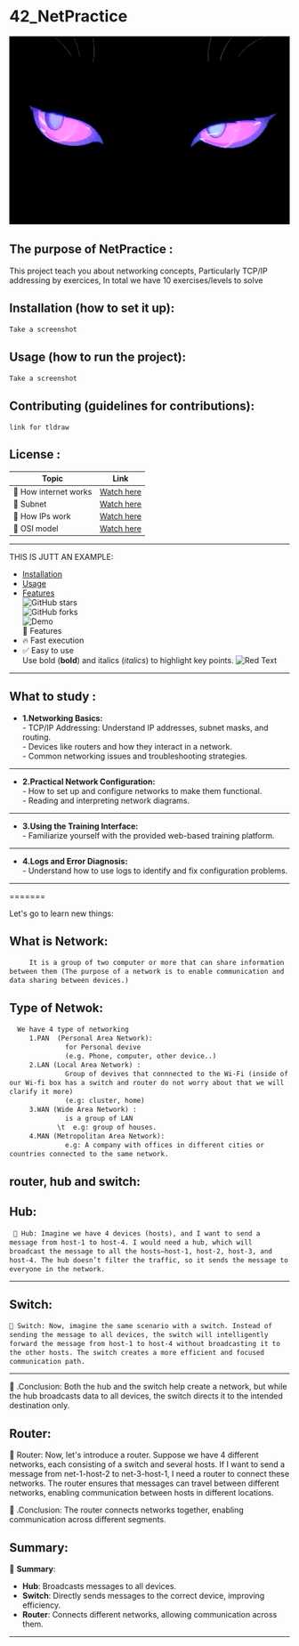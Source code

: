 # 42_NetPractice
<!--this is the other way to  ![Feature Demo](images/𝔢𝔩𝔡𝔯𝔦𝔱𝔠𝔥%20ᖭི༏ᖫྀ.gif) -->



<img src="/images/𝔢𝔩𝔡𝔯𝔦𝔱𝔠𝔥 ᖭི༏ᖫྀ.gif" width="800">

## The purpose of NetPractice :

This project teach you about networking concepts, Particularly TCP/IP addressing by exercices, In total we have
10  exercises/levels to solve  

## Installation (how to set it up):   
    Take a screenshot  
## Usage (how to run the project):    
    Take a screenshot
## Contributing (guidelines for contributions):    
    link for tldraw    
## License :    
        
| Topic               | Link |
|---------------------|------|
| 🚁 How internet works | [Watch here](https://www.youtube.com/watch?v=x3c1ih2NJEg) |    
| 🚁 Subnet           | [Watch here](https://www.youtube.com/watch?v=BWZ-MHIhqjM&list=PLIFyRwBY_4bQUE4IB5c4VPRyDoLgOdExE) |    
| 🚁 How IPs work     | [Watch here](https://www.youtube.com/watch?v=5WfiTHiU4x8&list=PLIhvC56v63IKrRHh3gvZZBAGvsvOhwrRF) |     
| 🚁 OSI model       | [Watch here](https://www.youtube.com/watch?v=LkolbURrtTs&list=PLIFyRwBY_4bRLmKfP1KnZA6rZbRHtxmXi&index=3) |    
 





-------------------------------------------------------------------------
THIS IS JUTT AN EXAMPLE:
- [Installation](#installation)  
- [Usage](#usage)  
- [Features](#features)  
![GitHub stars](https://img.shields.io/github/stars/user/repo)  
![GitHub forks](https://img.shields.io/github/forks/user/repo)  
![Demo](https://github.com/user/repo/blob/main/demo.gif)  
🚀 Features  
- 🔥 Fast execution  
- ✅ Easy to use  
Use bold (**bold**) and italics (*italics*) to highlight key points.
![Red Text](https://www.google.com/search?sca_esv=b1220a1998e9d372&q=good&udm=2&fbs=ABzOT_CWdhQLP1FcmU5B0fn3xuWpA-dk4wpBWOGsoR7DG5zJBjLjqIC1CYKD9D-DQAQS3Z76PcpKL71TDvYjBBbnH5xvWsMxGCqZDRZy-gCED0F_SV97e_sIInTfC87U2OoLyVmHKRIwLbrycUtfsdei_fTBNaAuV8q6VsTvz9n3e95FsiaUYMZ4s-tW8qWoeU7ztc1p4FEh&sa=X&ved=2ahUKEwjY6s7M8pmLAxUDX_EDHQPyAJsQtKgLegQIDRAB&biw=1920&bih=927&dpr=1#vhid=4dqJxvjv2YdIdM&vssid=mosaic)
------------------------------------------------------------------------



## What to study :   
-  **1.Networking Basics:**   
         - TCP/IP Addressing: Understand IP addresses, subnet masks, and routing.   
         - Devices like routers and how they interact in a network.   
         - Common networking issues and troubleshooting strategies.    
-------

-  **2.Practical Network Configuration:**   
         - How to set up and configure networks to make them functional.  
         - Reading and interpreting network diagrams.  
-------
-  **3.Using the Training Interface:**  
         - Familiarize yourself with the provided web-based training platform.  
-------

-  **4.Logs and Error Diagnosis:**    
         - Understand how to use logs to identify and fix configuration problems. 
-------
=======


Let's go to learn new things:   
    
## What is Network:      
         It is a group of two computer or more that can share information between them (The purpose of a network is to enable communication and data sharing between devices.)   
## Type of Netwok:   
      We have 4 type of networking    
         1.PAN  (Personal Area Network):   
                  for Personal devive    
                  (e.g. Phone, computer, other device..)   
         2.LAN (Local Area Network) :           
                  Group of devives that connnected to the Wi-Fi (inside of our Wi-fi box has a switch and router do not worry about that we will clarify it more)   
                  (e.g: cluster, home)    
         3.WAN (Wide Area Network) :    
                  is a group of LAN    
                \t  e.g: group of houses.   
         4.MAN (Metropolitan Area Network):    
                  e.g: A company with offices in different cities or countries connected to the same network.   
## router, hub and switch:

## Hub: 
     🚀 Hub: Imagine we have 4 devices (hosts), and I want to send a message from host-1 to host-4. I would need a hub, which will broadcast the message to all the hosts—host-1, host-2, host-3, and host-4. The hub doesn’t filter the traffic, so it sends the message to everyone in the network.

---
## Switch:
    🚀 Switch: Now, imagine the same scenario with a switch. Instead of sending the message to all devices, the switch will intelligently forward the message from host-1 to host-4 without broadcasting it to the other hosts. The switch creates a more efficient and focused communication path.
---
💜 .Conclusion: Both the hub and the switch help create a network, but while the hub broadcasts data to all devices, the switch directs it to the intended destination only.

## Router:  
🚀 Router: Now, let's introduce a router. Suppose we have 4 different networks, each consisting of a switch and several hosts. If I want to send a message from net-1-host-2 to net-3-host-1, I need a router to connect these networks. The router ensures that messages can travel between different networks, enabling communication between hosts in different locations.

💜 .Conclusion: The router connects networks together, enabling communication across different segments.

## Summary:  

🚀 **Summary**:
- **Hub**: Broadcasts messages to all devices.  
- **Switch**: Directly sends messages to the correct device, improving efficiency.  
- **Router**: Connects different networks, allowing communication across them.

---


